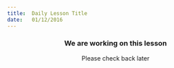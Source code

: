 ```yaml
---
title:  Daily Lesson Title
date:   01/12/2016
---
```


### <center>We are working on this lesson</center> 

 <center>Please check back later</center>